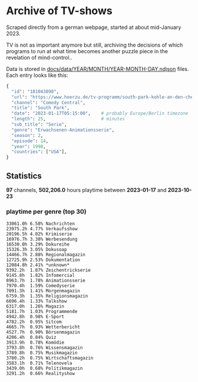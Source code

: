 # Archive of TV-shows

Scraped directly from a german webpage, started at about mid-January 2023.

TV is not as important anymore but still, archiving the decisions of which programs to run at what time
becomes another puzzle piece in the revelation of mind-control.. 

Data is stored in [docs/data/YEAR/MONTH/YEAR-MONTH-DAY.ndjson](docs/data/) files. 
Each entry looks like this:

```python
{
  "id": "181043890", 
  "url": "https://www.hoerzu.de/tv-programm/south-park-kohle-an-den-chefkoch/bid_181043890/", 
  "channel": "Comedy Central", 
  "title": "South Park", 
  "date": "2023-01-17T05:15:00",    # probably Europe/Berlin timezone 
  "length": 25,                     # minutes 
  "sub_title": "Serie", 
  "genre": "Erwachsenen-Animationsserie", 
  "season": 2, 
  "episode": 14, 
  "year": 1998, 
  "countries": ["USA"],
}
```

## Statistics

**97** channels, **502,206.0** hours playtime between **2023-01-17** and **2023-10-23**


### playtime per genre (top 30)

    33061.0h 6.58% Nachrichten
    23975.2h 4.77% Verkaufsshow
    20196.5h 4.02% Krimiserie
    16976.7h 3.38% Werbesendung
    16530.0h 3.29% Dokureihe
    15326.3h 3.05% Dokusoap
    14466.7h 2.88% Regionalmagazin
    12725.9h 2.53% Dokumentation
    12084.8h 2.41% *unknown*
    9392.2h  1.87% Zeichentrickserie
    9145.8h  1.82% Infomercial
    8963.7h  1.78% Animationsserie
    7970.4h  1.59% Comedyserie
    7091.3h  1.41% Morgenmagazin
    6759.3h  1.35% Religionsmagazin
    6696.4h  1.33% Talkshow
    6317.0h  1.26% Magazin
    5181.7h  1.03% Programmende
    4942.8h  0.98% E-Sport
    4782.2h  0.95% Sitcom
    4665.7h  0.93% Wetterbericht
    4527.7h  0.90% Börsenmagazin
    4206.4h  0.84% Quiz
    3913.9h  0.78% Komödie
    3793.8h  0.76% Wissensmagazin
    3789.8h  0.75% Musikmagazin
    3780.2h  0.75% Wirtschaftsmagazin
    3583.1h  0.71% Telenovela
    3439.0h  0.68% Politikmagazin
    3291.2h  0.66% Realityshow
